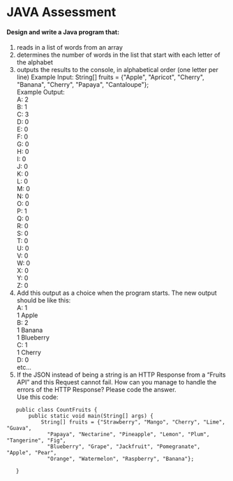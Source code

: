 # JAVA Assessment
#### Design and write a Java program that:
1. reads in a list of words from an array
2. determines the number of words in the list that start with each
   letter of the alphabet
3. outputs the results to the console, in alphabetical order (one
   letter per line)
   Example Input:
   String[] fruits = {"Apple", "Apricot", "Cherry", "Banana", "Cherry", "Papaya",
   "Cantaloupe"}; <br>
   Example Output: <br>
   A: 2 <br>
   B: 1 <br>
   C: 3 <br>
   D: 0 <br>
   E: 0 <br>
   F: 0 <br>
   G: 0 <br>
   H: 0 <br>
   I: 0 <br>
   J: 0 <br>
   K: 0 <br>
   L: 0 <br>
   M: 0 <br>
   N: 0 <br>
   O: 0 <br>
   P: 1 <br>
   Q: 0 <br>
   R: 0 <br>
   S: 0 <br>
   T: 0 <br>
   U: 0 <br>
   V: 0 <br>
   W: 0 <br>
   X: 0 <br>
   Y: 0 <br>
   Z: 0 <br>
4. Add this output as a choice when the program starts. The new
   output should be like this: <br>
   A: 1 <br>
   1 Apple <br>
   B: 2 <br>
   1 Banana <br>
   1 Blueberry <br>
   C: 1 <br>
   1 Cherry <br>
   D:  0 <br>
   etc... <br>
5. If the JSON instead of being a string is an HTTP Response from a
   “Fruits API” and this Request cannot fail. How can you manage
   to handle the errors of the HTTP Response? Please code the
   answer. <br>
   Use this code: <br>

````
   public class CountFruits {
       public static void main(String[] args) {
           String[] fruits = {"Strawberry", "Mango", "Cherry", "Lime", "Guava",
             "Papaya", "Nectarine", "Pineapple", "Lemon", "Plum", "Tangerine", "Fig",
             "Blueberry", "Grape", "Jackfruit", "Pomegranate", "Apple", "Pear",
             "Orange", "Watermelon", "Raspberry", "Banana"};
             
   }
````